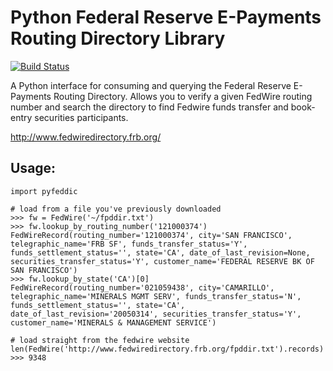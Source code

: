 # Python Federal Reserve E-Payments Routing Directory Library

[![Build Status](https://secure.travis-ci.org/mjallday/pyfeddic.png)](http://travis-ci.org/mjallday/pyfeddic)


A Python interface for consuming and querying the Federal Reserve E-Payments
Routing Directory. Allows you to verify a given FedWire routing number and 
search the directory to find Fedwire funds transfer and book-entry securities 
participants.

http://www.fedwiredirectory.frb.org/

## Usage:

    import pyfeddic

    # load from a file you've previously downloaded
    >>> fw = FedWire('~/fpddir.txt')
    >>> fw.lookup_by_routing_number('121000374')
    FedWireRecord(routing_number='121000374', city='SAN FRANCISCO', telegraphic_name='FRB SF', funds_transfer_status='Y', funds_settlement_status='', state='CA', date_of_last_revision=None, securities_transfer_status='Y', customer_name='FEDERAL RESERVE BK OF SAN FRANCISCO')
    >>> fw.lookup_by_state('CA')[0]
    FedWireRecord(routing_number='021059438', city='CAMARILLO', telegraphic_name='MINERALS MGMT SERV', funds_transfer_status='N', funds_settlement_status='', state='CA', date_of_last_revision='20050314', securities_transfer_status='Y', customer_name='MINERALS & MANAGEMENT SERVICE')
    
    # load straight from the fedwire website
    len(FedWire('http://www.fedwiredirectory.frb.org/fpddir.txt').records)
    >>> 9348
